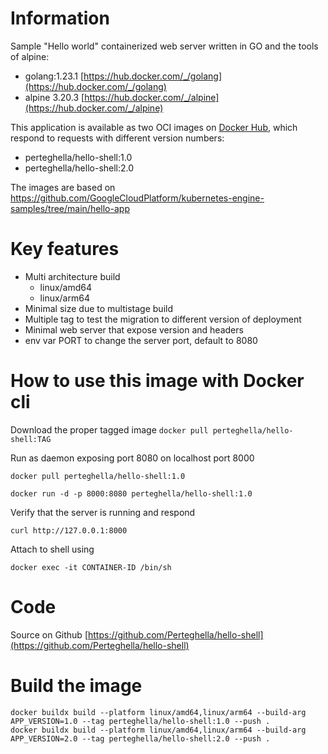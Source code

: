 # Information

Sample "Hello world" containerized web server written in GO and the tools of alpine:

- golang:1.23.1 [https://hub.docker.com/_/golang](https://hub.docker.com/_/golang)
- alpine 3.20.3 [https://hub.docker.com/_/alpine](https://hub.docker.com/_/alpine)

This application is available as two OCI images on [Docker Hub](https://hub.docker.com/r/perteghella/hello-shell), which respond to requests with different version numbers:

- perteghella/hello-shell:1.0 
- perteghella/hello-shell:2.0 

The images are based on https://github.com/GoogleCloudPlatform/kubernetes-engine-samples/tree/main/hello-app

# Key features

- Multi architecture build
  - linux/amd64
  - linux/arm64
- Minimal size due to multistage build
- Multiple tag to test the migration to different version of deployment
- Minimal web server that expose version and headers
- env var PORT to change the server port, default to 8080

# How to use this image with Docker cli

Download the proper tagged image `docker pull perteghella/hello-shell:TAG`

Run as daemon exposing port 8080 on localhost port 8000

```shell
docker pull perteghella/hello-shell:1.0

docker run -d -p 8000:8080 perteghella/hello-shell:1.0
```

Verify that the server is running and respond 

```shell
curl http://127.0.0.1:8000
```

Attach to shell using 

```shell
docker exec -it CONTAINER-ID /bin/sh
```

# Code

Source on Github [https://github.com/Perteghella/hello-shell](https://github.com/Perteghella/hello-shell)

# Build the image

```shell
docker buildx build --platform linux/amd64,linux/arm64 --build-arg APP_VERSION=1.0 --tag perteghella/hello-shell:1.0 --push .
docker buildx build --platform linux/amd64,linux/arm64 --build-arg APP_VERSION=2.0 --tag perteghella/hello-shell:2.0 --push .
```